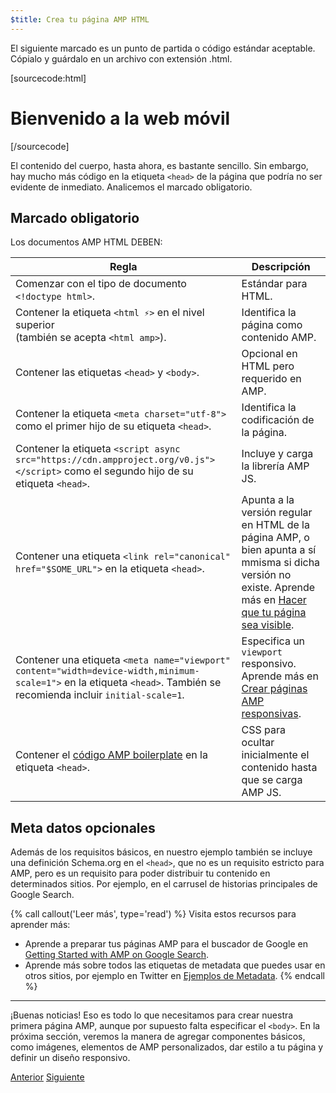 ```yaml
---
$title: Crea tu página AMP HTML
---
```


El siguiente marcado es un punto de partida o código estándar aceptable.
Cópialo y guárdalo en un archivo con extensión .html.

[sourcecode:html]
<!doctype html>
<html amp lang="es">
  <head>
    <meta charset="utf-8">
    <script async src="https://cdn.ampproject.org/v0.js"></script>
    <title>Hola, AMP</title>
    <link rel="canonical" href="http://example.ampproject.org/article-metadata.html">
    <meta name="viewport" content="width=device-width,minimum-scale=1,initial-scale=1">
    <script type="application/ld+json">
      {
        "@context": "http://schema.org",
        "@type": "NewsArticle",
        "headline": "Open-source framework for publishing content",
        "datePublished": "2015-10-07T12:02:41Z",
        "image": [
          "logo.jpg"
        ]
      }
    </script>
    <style amp-boilerplate>body{-webkit-animation:-amp-start 8s steps(1,end) 0s 1 normal both;-moz-animation:-amp-start 8s steps(1,end) 0s 1 normal both;-ms-animation:-amp-start 8s steps(1,end) 0s 1 normal both;animation:-amp-start 8s steps(1,end) 0s 1 normal both}@-webkit-keyframes -amp-start{from{visibility:hidden}to{visibility:visible}}@-moz-keyframes -amp-start{from{visibility:hidden}to{visibility:visible}}@-ms-keyframes -amp-start{from{visibility:hidden}to{visibility:visible}}@-o-keyframes -amp-start{from{visibility:hidden}to{visibility:visible}}@keyframes -amp-start{from{visibility:hidden}to{visibility:visible}}</style><noscript><style amp-boilerplate>body{-webkit-animation:none;-moz-animation:none;-ms-animation:none;animation:none}</style></noscript>
  </head>
  <body>
    <h1>Bienvenido a la web móvil</h1>
  </body>
</html>
[/sourcecode]

El contenido del cuerpo, hasta ahora, es bastante sencillo. Sin embargo, hay mucho más código en la etiqueta `<head>` de la página que podría no ser evidente de inmediato. Analicemos el marcado obligatorio.

## Marcado obligatorio

Los documentos AMP HTML DEBEN:

| Regla      | Descripción |
| --------- | ----------- |
| Comenzar con el tipo de documento `<!doctype html>`. | Estándar para HTML. |
| Contener la etiqueta `<html ⚡>` en el nivel superior <br>(también se acepta `<html amp>`). | Identifica la página como contenido AMP. |
| Contener las etiquetas `<head>` y `<body>`. | Opcional en HTML pero requerido en AMP.
| Contener la etiqueta `<meta charset="utf-8">` como el primer hijo de su etiqueta `<head>`. | Identifica la codificación de la página. | 
| Contener la etiqueta `<script async src="https://cdn.ampproject.org/v0.js"></script>` como el segundo hijo de su etiqueta `<head>`. | Incluye y carga la librería AMP JS. |
| Contener una etiqueta `<link rel="canonical" href="$SOME_URL">` en la etiqueta `<head>`. | Apunta a la versión regular en HTML de la página AMP, o bien apunta a sí mmisma si dicha versión no existe. Aprende más en [Hacer que tu página sea visible](/es/docs/fundamentals/discovery.html).
| Contener una etiqueta `<meta name="viewport" content="width=device-width,minimum-scale=1">` en la etiqueta `<head>`. También se recomienda incluir `initial-scale=1`. | Especifica un `viewport` responsivo. Aprende más en [Crear páginas AMP responsivas](/es/docs/design/responsive/responsive_design.html). |
| Contener el [código AMP boilerplate](/docs/reference/spec/amp-boilerplate.html) en la etiqueta `<head>`.  | CSS para ocultar inicialmente el contenido hasta que se carga AMP JS. |


## Meta datos opcionales

Además de los requisitos básicos, en nuestro ejemplo también se incluye una definición Schema.org en el `<head>`, que no es un requisito estricto para AMP, pero es un requisito para poder distribuir tu contenido en determinados sitios. Por ejemplo, en el carrusel de historias principales de Google Search.

{% call callout('Leer más', type='read') %} Visita estos recursos para aprender más:

* Aprende a preparar tus páginas AMP para el buscador de Google en [Getting Started with AMP on Google Search](https://developers.google.com/amp/docs).
* Aprende más sobre todos las etiquetas de metadata que puedes usar en otros sitios, por ejemplo en Twitter en [Ejemplos de Metadata](https://github.com/ampproject/amphtml/tree/master/examples/metadata-examples).
{% endcall %}

<hr>

¡Buenas noticias! Eso es todo lo que necesitamos para crear nuestra primera página AMP, aunque por supuesto falta especificar el `<body>`. En la próxima sección, veremos la manera de agregar componentes básicos, como imágenes, elementos de AMP personalizados, dar estilo a tu página y definir un diseño responsivo.

<div class="prev-next-buttons">
  <a class="button prev-button" href="/es/docs/getting_started/create.html"><span class="arrow-prev">Anterior</span></a>
  <a class="button next-button" href="/es/docs/getting_started/create/include_image.html"><span class="arrow-next">Siguiente</span></a>
</div>
